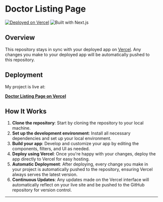 # Doctor Listing Page

[![Deployed on Vercel](https://img.shields.io/badge/Deployed%20on-Vercel-black?style=for-the-badge&logo=vercel)](https://bajaj-task-orpin.vercel.app/)
![Built with Next.js](https://img.shields.io/badge/Built%20with-Next.js-black?style=for-the-badge&logo=next.js)

## Overview

This repository stays in sync with your deployed app on [Vercel](https://bajaj-task-orpin.vercel.app/). Any changes you make to your deployed app will be automatically pushed to this repository.

## Deployment

My project is live at:

**[Doctor Listing Page on Vercel](https://bajaj-task-orpin.vercel.app/)**





## How It Works

1. **Clone the repository**: Start by cloning the repository to your local machine.
2. **Set up the development environment**: Install all necessary dependencies and set up your local environment.
3. **Build your app**: Develop and customize your app by editing the components, filters, and UI as needed.
4. **Deploy using Vercel**: Once you're happy with your changes, deploy the app directly to Vercel for easy hosting.
5. **Automatic Deployment**: After deploying, every change you make in your project is automatically pushed to the repository, ensuring Vercel always serves the latest version.
6. **Continuous Updates**: Any updates made on the Vercel interface will automatically reflect on your live site and be pushed to the GitHub repository for version control.

---


